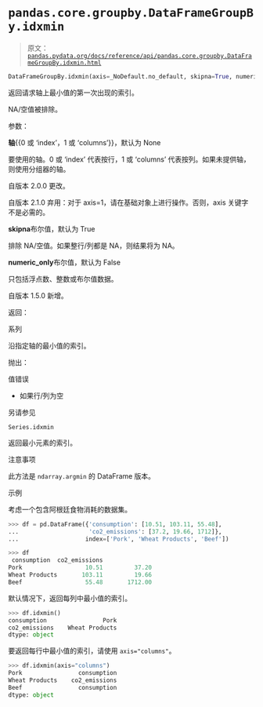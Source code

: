 # `pandas.core.groupby.DataFrameGroupBy.idxmin`

> 原文：[`pandas.pydata.org/docs/reference/api/pandas.core.groupby.DataFrameGroupBy.idxmin.html`](https://pandas.pydata.org/docs/reference/api/pandas.core.groupby.DataFrameGroupBy.idxmin.html)

```py
DataFrameGroupBy.idxmin(axis=_NoDefault.no_default, skipna=True, numeric_only=False)
```

返回请求轴上最小值的第一次出现的索引。

NA/空值被排除。

参数：

**轴**{{0 或 ‘index’，1 或 ‘columns’}}，默认为 None

要使用的轴。0 或 ‘index’ 代表按行，1 或 ‘columns’ 代表按列。如果未提供轴，则使用分组器的轴。

自版本 2.0.0 更改。

自版本 2.1.0 弃用：对于 axis=1，请在基础对象上进行操作。否则，axis 关键字不是必需的。

**skipna**布尔值，默认为 True

排除 NA/空值。如果整行/列都是 NA，则结果将为 NA。

**numeric_only**布尔值，默认为 False

只包括浮点数、整数或布尔值数据。

自版本 1.5.0 新增。

返回：

系列

沿指定轴的最小值的索引。

抛出：

值错误

+   如果行/列为空

另请参见

`Series.idxmin`

返回最小元素的索引。

注意事项

此方法是 `ndarray.argmin` 的 DataFrame 版本。

示例

考虑一个包含阿根廷食物消耗的数据集。

```py
>>> df = pd.DataFrame({'consumption': [10.51, 103.11, 55.48],
...                    'co2_emissions': [37.2, 19.66, 1712]},
...                   index=['Pork', 'Wheat Products', 'Beef']) 
```

```py
>>> df
 consumption  co2_emissions
Pork                  10.51         37.20
Wheat Products       103.11         19.66
Beef                  55.48       1712.00 
```

默认情况下，返回每列中最小值的索引。

```py
>>> df.idxmin()
consumption                Pork
co2_emissions    Wheat Products
dtype: object 
```

要返回每行中最小值的索引，请使用 `axis="columns"`。

```py
>>> df.idxmin(axis="columns")
Pork                consumption
Wheat Products    co2_emissions
Beef                consumption
dtype: object 
```

